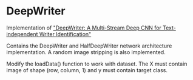 # DeepWriter
Implementation of ["DeepWriter: A Multi-Stream Deep CNN for Text-independent Writer Identification"](https://arxiv.org/abs/1606.06472])

Contains the DeepWriter and HalfDeepWriter network architecture implementation.
A random image stripping is also implemented.

Modify the loadData() function to work with dataset.
The X must contain image of shape (row, column, 1) and y must contain target class.
